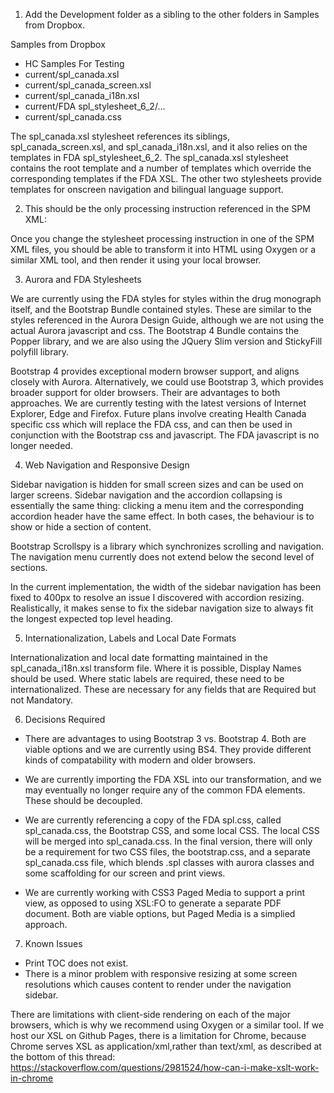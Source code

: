 1. Add the Development folder as a sibling to the other folders in Samples from Dropbox.

Samples from Dropbox
 - HC Samples For Testing
 - current/spl_canada.xsl
 - current/spl_canada_screen.xsl
 - current/spl_canada_i18n.xsl
 - current/FDA spl_stylesheet_6_2/...
 - current/spl_canada.css
 
The spl_canada.xsl stylesheet references its siblings, spl_canada_screen.xsl, and spl_canada_i18n.xsl,
and it also relies on the templates in FDA spl_stylesheet_6_2. The spl_canada.xsl stylesheet contains the 
root template and a number of templates which override the corresponding templates if the FDA XSL. 
The other two stylesheets provide templates for onscreen navigation and bilingual language support.

2. This should be the only processing instruction referenced in the SPM XML:

<?xml-stylesheet type="text/xsl" href="http://cease353.github.io/xtest/current/spl_canada.xsl"?>

Once you change the stylesheet processing instruction in one of the SPM XML files, 
you should be able to transform it into HTML using Oxygen or a similar XML tool, and then render it 
using your local browser.

3. Aurora and FDA Stylesheets

We are currently using the FDA styles for styles within the drug monograph itself, and the Bootstrap
Bundle contained styles. These are similar to the styles referenced in the Aurora Design Guide, although
we are not using the actual Aurora javascript and css. The Bootstrap 4 Bundle contains the Popper library,
and we are also using the JQuery Slim version and StickyFill polyfill library.

Bootstrap 4 provides exceptional modern browser support, and aligns closely with Aurora. Alternatively,
we could use Bootstrap 3, which provides broader support for older browsers. Their are advantages to
both approaches. We are currently testing with the latest versions of Internet Explorer, Edge and Firefox.
Future plans involve creating Health Canada specific css which will replace the FDA css, and can then
be used in conjunction with the Bootstrap css and javascript. The FDA javascript is no longer needed.

4. Web Navigation and Responsive Design

Sidebar navigation is hidden for small screen sizes and can be used on larger screens. Sidebar
navigation and the accordion collapsing is essentially the same thing: clicking a menu item and
the corresponding accordion header have the same effect. In both cases, the behaviour is to show
or hide a section of content.

Bootstrap Scrollspy is a library which synchronizes scrolling and navigation. The navigation menu 
currently does not extend below the second level of sections.

In the current implementation, the width of the sidebar navigation has been fixed to 400px to
resolve an issue I discovered with accordion resizing. Realistically, it makes sense to fix the
sidebar navigation size to always fit the longest expected top level heading.

5. Internationalization, Labels and Local Date Formats

Internationalization and local date formatting maintained in the spl_canada_i18n.xsl transform file.
Where it is possible, Display Names should be used. Where static labels are required, these need to
be internationalized. These are necessary for any fields that are Required but not Mandatory.

6. Decisions Required

 - There are advantages to using Bootstrap 3 vs. Bootstrap 4. Both are viable options and we are 
   currently using BS4. They provide different kinds of compatability with modern and older browsers.
   
 - We are currently importing the FDA XSL into our transformation, and we may eventually no longer
   require any of the common FDA elements. These should be decoupled.
   
 - We are currently referencing a copy of the FDA spl.css, called spl_canada.css, the Bootstrap CSS,
   and some local CSS. The local CSS will be merged into spl_canada.css. In the final version, there will 
   only be a requirement for two CSS files, the bootstrap.css, and a separate spl_canada.css file, 
   which blends .spl classes with aurora classes and some scaffolding for our screen and print views.
   
 - We are currently working with CSS3 Paged Media to support a print view, as opposed to using XSL:FO
   to generate a separate PDF document. Both are viable options, but Paged Media is a simplied approach.

7. Known Issues

 - Print TOC does not exist.
 - There is a minor problem with responsive resizing at some screen resolutions which causes content to render under the navigation sidebar.
 
 There are limitations with client-side rendering on each of the major browsers, which is why we recommend 
 using Oxygen or a similar tool. If we host our XSL on Github Pages, there is a limitation for Chrome, 
 because Chrome serves XSL as application/xml,rather than text/xml, as described at the bottom of this thread:
 https://stackoverflow.com/questions/2981524/how-can-i-make-xslt-work-in-chrome
 